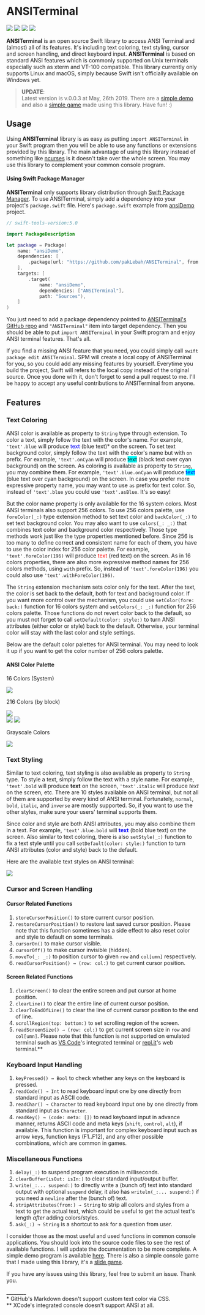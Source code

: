 # ANSITerminal

![](https://badgen.net/badge/Swift/5+/orange)
![](https://badgen.net/badge/platform/linux,macos?list=|&color=grey)
![](https://badgen.net/badge/distro/SPM%20only?color=red)
![](https://badgen.net/badge/license/MIT/blue)

**ANSITerminal** is an open source Swift library to access ANSI Terminal and (almost) all of its features. It's including text coloring, text styling, cursor and screen handling, and direct keyboard input. **ANSITerminal** is based on standard ANSI features which is commonly supported on Unix terminals especially such as xterm and VT-100 compatible. This library currently only supports Linux and macOS, simply because Swift isn't officially available on Windows yet.

> **UPDATE**:    
> Latest version is v.0.0.3 at May, 26th 2019. There are a [simple demo](https://github.com/pakLebah/ansiDemo) and also a [simple game](https://github.com/pakLebah/ansiSlide) made using this library. Have fun! :)

## Usage

Using **ANSITerminal** library is as easy as putting `import ANSITerminal` in your Swift program then you will be able to use any functions or extensions provided by this library. The main advantage of using this library instead of something like [ncurses](https://www.gnu.org/software/ncurses/) is it doesn't take over the whole screen. You may use this library to complement your common console program.

#### Using Swift Package Manager

**ANSITerminal** only supports library distribution through [Swift Package Manager](https://swift.org/package-manager). To use ANSITerminal, simply add a dependency into your project's `package.swift` file. Here's `package.swift` example from [ansiDemo](https://github.com/pakLebah/ansiDemo) project.

```swift
// swift-tools-version:5.0

import PackageDescription

let package = Package(
    name: "ansiDemo",
    dependencies: [
        .package(url: "https://github.com/pakLebah/ANSITerminal", from: "0.0.3"),
    ],
    targets: [
        .target(
            name: "ansiDemo",
            dependencies: ["ANSITerminal"],
            path: "Sources"),
    ]
)
```

You just need to add a package dependency pointed to [ANSITerminal's GitHub repo](https://github.com/pakLebah/ANSITerminal) and `"ANSITerminal"` item into target dependency. Then you should be able to put `import ANSITerminal` in your Swift program and enjoy ANSI terminal features. That's all.

If you find a missing ANSI feature that you need, you could simply call `swift package edit ANSITerminal`. SPM will create a local copy of ANSITerminal for you, so you could add any missing features by yourself. Everytime you build the project, Swift will refers to the local copy instead of the original source. Once you done with it, don't forget to send a pull request to me. I'll be happy to accept any useful contributions to ANSITerminal from anyone.

## Features

### Text Coloring

ANSI color is available as property to `String` type through extension. To color a text, simply follow the text with the color's name. For example, `'text'.blue` will produce <span style="color: blue">text</span> (blue text)* on the screen. To set text background color, simply follow the text with the color's name but with `on` prefix. For example, `'text'.onCyan` will produce <span style="background: cyan">text</span> (black text over cyan background) on the screen. As coloring is available as property to `String`, you may combine them. For example, `'text'.blue.onCyan` will produce <span style="color: blue; background: cyan">text</span> (blue text over cyan background) on the screen. In case you prefer more expressive property name, you may want to use `as` prefix for text color. So, instead of `'text'.blue` you could use `'text'.asBlue`. It's so easy!

But the color name property is only available for the 16 system colors. Most ANSI terminals also support 256 colors. To use 256 colors palette, use `foreColor(_:)` type extension method to set text color and `backColor(_:)` to set text background color. You may also want to use `colors(_: _:)` that combines text color and background color respectively. Those type methods work just like the type properties mentioned before. Since 256 is too many to define correct and consistent name for each of them, you have to use the color index for 256 color palette. For example, `'text'.foreColor(196)` will produce <span style="color: #ff0000">text</span> (red text) on the screen. As in 16 colors properties, there are also more expressive method names for 256 colors methods, using `with` prefix. So, instead of `'text'.foreColor(196)` you could also use `'text'.withForeColor(196)`.

The `String` extension mechanism sets color only for the text. After the text, the color is set back to the default, both for text and background color. If you want more control over the mechanism, you could use `setColor(fore: back:)` function for 16 colors system and `setColors(_: _:)` function for 256 colors palette. Those functions do not revert color back to the default, so you must not forget to call `setDefault(color: style:)` to turn ANSI attributes (either color or style) back to the default. Otherwise, your terminal color will stay with the last color and style settings.

Below are the default color palettes for ANSI terminal. You may need to look it up if you want to get the color number of 256 colors palette.

#### ANSI Color Palette

16 Colors (System)

![](Assets/colors_16.png)
<!-- <table>
  <thead style="background:#eeeeee"><td><b>Number</b></td><td><b>Name</b></td><td><b>Color</b></td><td><b>Color</b></td><td><b>Name</b></td><td><b>Number</b></td></thead>
  <tr><td>0</td><td>black  </td><td style="background-color:#000000"></td><td style="background:#808080"></td><td>darkGray    </td><td> 8</td></tr>
  <tr><td>1</td><td>red    </td><td style="background-color:#800000"></td><td style="background:#ff0000"></td><td>lightRed    </td><td> 9</td></tr>
  <tr><td>2</td><td>green  </td><td style="background-color:#008000"></td><td style="background:#00ff00"></td><td>lightGreen  </td><td>10</td></tr>
  <tr><td>3</td><td>brown  </td><td style="background-color:#808000"></td><td style="background:#ffff00"></td><td>yellow      </td><td>11</td></tr>
  <tr><td>4</td><td>blue   </td><td style="background-color:#000080"></td><td style="background:#0000ff"></td><td>lightBlue   </td><td>12</td></tr>
  <tr><td>5</td><td>magenta</td><td style="background-color:#800080"></td><td style="background:#ff00ff"></td><td>lightMagenta</td><td>13</td></tr>
  <tr><td>6</td><td>cyan   </td><td style="background-color:#008080"></td><td style="background:#00ffff"></td><td>lightCyan   </td><td>14</td></tr>
  <tr><td>7</td><td>gray   </td><td style="background-color:#c0c0c0"></td><td style="background:#ffffff"></td><td>white       </td><td>15</td></tr>
</table> -->

216 Colors (by block)

![](Assets/colors_216a.png)    
![](Assets/colors_216c.png)
![](Assets/colors_216e.png)
<!-- <table>
<thead><td><b>A</b></td><td> +0 </td><td> +1 </td><td> +2 </td><td> +3 </td><td> +4 </td><td> +5 </td><td><b>B</b></td><td> +0 </td><td> +1 </td><td> +2 </td><td> +3 </td><td> +4 </td><td> +5 </td></thead>
<tr><td> 16</td><td style="background:#000000"></td><td style="background:#00005f"></td><td style="background:#000087"></td><td style="background:#0000af"></td><td style="background:#0000d7"></td><td style="background:#0000ff"></td><td> 22</td><td style="background:#005f00"></td><td style="background:#005f5f"></td><td style="background:#005f87"></td><td style="background:#005faf"></td><td style="background:#005fd7"></td><td style="background:#005fff"></td></tr>
<tr><td> 52</td><td style="background:#5f0000"></td><td style="background:#5f005f"></td><td style="background:#5f0087"></td><td style="background:#5f00af"></td><td style="background:#5f00d7"></td><td style="background:#5f00ff"></td><td> 58</td><td style="background:#5f5f00"></td><td style="background:#5f5f5f"></td><td style="background:#5f5f87"></td><td style="background:#5f5faf"></td><td style="background:#5f5fd7"></td><td style="background:#5f5fff"></td></tr>
<tr><td> 88</td><td style="background:#870000"></td><td style="background:#87005f"></td><td style="background:#870087"></td><td style="background:#8700af"></td><td style="background:#8700d7"></td><td style="background:#8700ff"></td><td> 94</td><td style="background:#875f00"></td><td style="background:#875f5f"></td><td style="background:#875f87"></td><td style="background:#875faf"></td><td style="background:#875fd7"></td><td style="background:#875fff"></td></tr>
<tr><td>124</td><td style="background:#af0000"></td><td style="background:#af005f"></td><td style="background:#af0087"></td><td style="background:#af00af"></td><td style="background:#af00d7"></td><td style="background:#af00ff"></td><td>130</td><td style="background:#af5f00"></td><td style="background:#af5f5f"></td><td style="background:#af5f87"></td><td style="background:#af5faf"></td><td style="background:#af5fd7"></td><td style="background:#af5fff"></td></tr>
<tr><td>160</td><td style="background:#d70000"></td><td style="background:#d7005f"></td><td style="background:#d70087"></td><td style="background:#d700af"></td><td style="background:#d700d7"></td><td style="background:#d700ff"></td><td>166</td><td style="background:#d75f00"></td><td style="background:#d75f5f"></td><td style="background:#d75f87"></td><td style="background:#d75faf"></td><td style="background:#d75fd7"></td><td style="background:#d75fff"></td></tr>
<tr><td>196</td><td style="background:#ff0000"></td><td style="background:#ff005f"></td><td style="background:#ff0087"></td><td style="background:#ff00af"></td><td style="background:#ff00d7"></td><td style="background:#ff00ff"></td><td>202</td><td style="background:#ff5f00"></td><td style="background:#ff5f5f"></td><td style="background:#ff5f87"></td><td style="background:#ff5faf"></td><td style="background:#ff5fd7"></td><td style="background:#ff5fff"></td></tr>
<thead><td><b>C</b></td><td> +0 </td><td> +1 </td><td> +2 </td><td> +3 </td><td> +4 </td><td> +5 </td><td><b>D</b></td><td> +0 </td><td> +1 </td><td> +2 </td><td> +3 </td><td> +4 </td><td> +5 </td></thead>
<tr><td> 28</td><td style="background:#008700"></td><td style="background:#00875f"></td><td style="background:#008787"></td><td style="background:#0087af"></td><td style="background:#0087d7"></td><td style="background:#0087ff"></td><td> 34</td><td style="background:#00af00"></td><td style="background:#00af5f"></td><td style="background:#00af87"></td><td style="background:#00afaf"></td><td style="background:#00afd7"></td><td style="background:#00afff"></td></tr>
<tr><td> 64</td><td style="background:#5f8700"></td><td style="background:#5f875f"></td><td style="background:#5f8787"></td><td style="background:#5f87af"></td><td style="background:#5f87d7"></td><td style="background:#5f87ff"></td><td> 70</td><td style="background:#5faf00"></td><td style="background:#5faf5f"></td><td style="background:#5faf87"></td><td style="background:#5fafaf"></td><td style="background:#5fafd7"></td><td style="background:#5fafff"></td></tr>
<tr><td>100</td><td style="background:#878700"></td><td style="background:#87875f"></td><td style="background:#878787"></td><td style="background:#8787af"></td><td style="background:#8787d7"></td><td style="background:#8787ff"></td><td>106</td><td style="background:#87af00"></td><td style="background:#87af5f"></td><td style="background:#87af87"></td><td style="background:#87afaf"></td><td style="background:#87afd7"></td><td style="background:#87afff"></td></tr>
<tr><td>136</td><td style="background:#af8700"></td><td style="background:#af875f"></td><td style="background:#af8787"></td><td style="background:#af87af"></td><td style="background:#af87d7"></td><td style="background:#af87ff"></td><td>142</td><td style="background:#afaf00"></td><td style="background:#afaf5f"></td><td style="background:#afaf87"></td><td style="background:#afafaf"></td><td style="background:#afafd7"></td><td style="background:#afafff"></td></tr>
<tr><td>172</td><td style="background:#d78700"></td><td style="background:#d7875f"></td><td style="background:#d78787"></td><td style="background:#d787af"></td><td style="background:#d787d7"></td><td style="background:#d787ff"></td><td>178</td><td style="background:#d7af00"></td><td style="background:#d7af5f"></td><td style="background:#d7af87"></td><td style="background:#d7afaf"></td><td style="background:#d7afd7"></td><td style="background:#d7afff"></td></tr>
<tr><td>208</td><td style="background:#ff8700"></td><td style="background:#ff875f"></td><td style="background:#ff8787"></td><td style="background:#ff87af"></td><td style="background:#ff87d7"></td><td style="background:#ff87ff"></td><td>214</td><td style="background:#ffaf00"></td><td style="background:#ffaf5f"></td><td style="background:#ffaf87"></td><td style="background:#ffafaf"></td><td style="background:#ffafd7"></td><td style="background:#ffafff"></td></tr>
<thead><td><b>E</b></td><td> +0 </td><td> +1 </td><td> +2 </td><td> +3 </td><td> +4 </td><td> +5 </td><td><b>F</b></td><td> +0 </td><td> +1 </td><td> +2 </td><td> +3 </td><td> +4 </td><td> +5 </td></thead>
<tr><td> 40</td><td style="background:#00d700"></td><td style="background:#00d75f"></td><td style="background:#00d787"></td><td style="background:#00d7af"></td><td style="background:#00d7d7"></td><td style="background:#00d7ff"></td><td> 46</td><td style="background:#00ff00"></td><td style="background:#00ff5f"></td><td style="background:#00ff87"></td><td style="background:#00ffaf"></td><td style="background:#00ffd7"></td><td style="background:#00ffff"></td></tr>
<tr><td> 76</td><td style="background:#5fd700"></td><td style="background:#5fd75f"></td><td style="background:#5fd787"></td><td style="background:#5fd7af"></td><td style="background:#5fd7d7"></td><td style="background:#5fd7ff"></td><td> 82</td><td style="background:#5fff00"></td><td style="background:#5fff5f"></td><td style="background:#5fff87"></td><td style="background:#5fffaf"></td><td style="background:#5fffd7"></td><td style="background:#5fffff"></td></tr>
<tr><td>112</td><td style="background:#87d700"></td><td style="background:#87d75f"></td><td style="background:#87d787"></td><td style="background:#87d7af"></td><td style="background:#87d7d7"></td><td style="background:#87d7ff"></td><td>118</td><td style="background:#87ff00"></td><td style="background:#87ff5f"></td><td style="background:#87ff87"></td><td style="background:#87ffaf"></td><td style="background:#87ffd7"></td><td style="background:#87ffff"></td></tr>
<tr><td>148</td><td style="background:#afd700"></td><td style="background:#afd75f"></td><td style="background:#afd787"></td><td style="background:#afd7af"></td><td style="background:#afd7d7"></td><td style="background:#afd7ff"></td><td>154</td><td style="background:#afff00"></td><td style="background:#afff5f"></td><td style="background:#afff87"></td><td style="background:#afffaf"></td><td style="background:#afffd7"></td><td style="background:#afffff"></td></tr>
<tr><td>184</td><td style="background:#d7d700"></td><td style="background:#d7d75f"></td><td style="background:#d7d787"></td><td style="background:#d7d7af"></td><td style="background:#d7d7d7"></td><td style="background:#d7d7ff"></td><td>190</td><td style="background:#d7ff00"></td><td style="background:#d7ff5f"></td><td style="background:#d7ff87"></td><td style="background:#d7ffaf"></td><td style="background:#d7ffd7"></td><td style="background:#d7ffff"></td></tr>
<tr><td>220</td><td style="background:#ffd700"></td><td style="background:#ffd75f"></td><td style="background:#ffd787"></td><td style="background:#ffd7af"></td><td style="background:#ffd7d7"></td><td style="background:#ffd7ff"></td><td>226</td><td style="background:#ffff00"></td><td style="background:#ffff5f"></td><td style="background:#ffff87"></td><td style="background:#ffffaf"></td><td style="background:#ffffd7"></td><td style="background:#ffffff"></td></tr>
</table> -->

Grayscale Colors

![](Assets/colors_256g.png)
<!-- <table>
  <tr><td>»</td><td>232</td><td>233</td><td>234</td><td>235</td><td>236</td><td>237</td><td>238</td><td>239</td><td>240</td><td>241</td><td>242</td><td>243</td></tr>
  <tr><td>Black to Gray</td><td style="background:#080808"></td><td style="background:#121212"></td><td style="background:#1c1c1c"></td><td style="background:#262626"></td><td style="background:#303030"></td><td style="background:#3a3a3a"></td><td style="background:#444444"></td><td style="background:#4e4e4e"></td><td style="background:#585858"></td><td style="background:#626262"></td><td style="background:#6c6c6c"></td><td style="background:#767676"></td></tr>
  <tr><td>Gray to White</td><td style="background:#808080"></td><td style="background:#8a8a8a"></td><td style="background:#949494"></td><td style="background:#9e9e9e"></td><td style="background:#a8a8a8"></td><td style="background:#b2b2b2"></td><td style="background:#bcbcbc"></td><td style="background:#c6c6c6"></td><td style="background:#d0d0d0"></td><td style="background:#dadada"></td><td style="background:#e4e4e4"></td><td style="background:#eeeeee"></td></tr>
  <tr><td>«</td><td>244</td><td>245</td><td>246</td><td>247</td><td>248</td><td>249</td><td>250</td><td>251</td><td>252</td><td>253</td><td>254</td><td>255</td></tr>
</table> -->

### Text Styling

Similar to text coloring, text styling is also available as property to `String` type. To style a text, simply follow the text with a style name. For example, `'text'.bold` will produce **text** on the screen, `'text'.italic` will produce *text* on the screen, etc. There are 10 styles available on ANSI terminal, but not all of them are supported by every kind of ANSI terminal. Fortunately, `normal`, `bold`, `italic`, and `inverse` are mostly supported. So, if you want to use the other styles, make sure your users' terminal supports them.

Since color and style are both ANSI attributes, you may also combine them in a text. For example, `'text'.blue.bold` will <span style="color: blue">**text**</span> (bold blue text) on the screen. Also similar to text coloring, there is also `setStyle(_:)` function to fix a text style until you call `setDefault(color: style:)` function to turn ANSI attributes (color and style) back to the default.

Here are the available text styles on ANSI terminal:

![](Assets/styles_10.png)
<!-- <table>
  <thead style="background:#eeeeee"><td><b>Set</b></td><td><b>Result</b></td><td><b>Unset</b></td></thead>
  <tr><td>normal</td>   <td>text</td>                                           <td><i>unset all</i></td></tr>
  <tr><td>bold</td>     <td><b>text</b></td>                                    <td>noBold</td></tr>
  <tr><td>dim</td>      <td><span style="color: gray">text</span></td>          <td>noDim</td></tr>
  <tr><td>italic</td>   <td><i>text</i></td>                                    <td>noItalic</td></tr>
  <tr><td>underline</td><td><u>text</u></td>                                    <td>noUnderline</td></tr>
  <tr><td>blink</td>    <td><blink>text</blink></td>                            <td>noBlink</td></tr>
  <tr><td>overline</td> <td><span style="text-decoration: overline">text</span></td><td>noOverline</td></tr>
  <tr><td>inverse</td>  <td><span style="color: #eeeeee; background: #333333">text</span></td><td>noInverse</td></tr>
  <tr><td>hidden</td>   <td><span style="color: #eeeeee">text</span></td>       <td>noHidden</td></tr>
  <tr><td>strike</td>   <td><s>text</s></td>                                    <td>noStrike</td></tr>
</table> -->

### Cursor and Screen Handling

#### Cursor Related Functions

1. `storeCursorPosition()` to store current cursor position.
2. `restoreCursorPosition()` to restore last saved cursor position. Please note that this function sometimes has a side effect to also reset color and style to default on some terminals.
3. `cursorOn()` to make cursor visible.
4. `cursorOff()` to make cursor invisible (hidden).
5. `moveTo(_: _:)` to position cursor to given `row` and `col[umn]` respectively.
6. `readCursorPosition() → (row: col:)` to get current cursor position.

#### Screen Related Functions

1. `clearScreen()` to clear the entire screen and put cursor at home position.
2. `clearLine()` to clear the entire line of current cursor position.
3. `clearToEndOfLine()` to clear the line of current cursor position to the end of line.
4. `scrollRegion(top: bottom:)` to set scrolling region of the screen.
5. `readScreenSize() → (row: col:)` to get current screen size in `row` and `col[umn]`. Please note that this function is not supported on emulated terminal such as [VS Code](https://code.visualstudio.com/)'s integrated terminal or [repl.it](https://replit.com)'s web terminal.**

### Keyboard Input Handling

1. `keyPressed() → Bool` to check whether any keys on the keyboard is pressed.
2. `readCode() → Int` to read keyboard input one by one directly from standard input as ASCII code.
3. `readChar() → Character` to read keyboard input one by one directly from standard input as `Character`.
4. `readKey() → (code: meta: [])` to read keyboard input in advance manner, returns ASCII code and meta keys (`shift`, `control`, `alt`), if available. This function is important for complex keyboard input such as arrow keys, function keys (F1..F12), and any other possible combinations, which are common in games.

### Miscellaneous Functions

1. `delay(_:)` to suspend program execution in milliseconds.
2. `clearBuffer(isOut: isIn:)` to clear standard input/output buffer.
3. `write(_:... suspend:)` to directly write a (bunch of) text into standard output with optional `suspend` delay, it also has `writeln(_:... suspend:)` if you need a `newline` after the (bunch of) text.
4. `stripAttributes(from:) → String` to strip all colors and styles from a text to get the actual text, which could be useful to get the actual text's length *after* adding colors/styles.
5. `ask(_:) → String` is a shortcut to ask for a question from user.

I consider those as the most useful and used functions in common console applications. You should look into the source code files to see the rest of available functions. I will update the documentation to be more complete. A simple demo program is available [here](https://github.com/pakLebah/ansiDemo). There is also a simple console game that I made using this library, it's a [slide game](https://github.com/pakLebah/ansiSlide).

If you have any issues using this library, feel free to submit an issue. Thank you.

\________    
\* GitHub's Markdown doesn't support custom text color via CSS.    
\** XCode's integrated console doesn't support ANSI at all.
